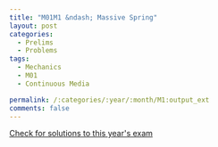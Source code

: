 ```yaml
---
title: "M01M1 &ndash; Massive Spring"
layout: post
categories:
  - Prelims
  - Problems
tags:
  - Mechanics
  - M01
  - Continuous Media

permalink: /:categories/:year/:month/M1:output_ext
comments: false
---
```

<object data="2001M1M.pdf" type="application/pdf" width="100%" height="500"></object>
<div class="message"><a href='https://princetonprelim.com/prelim/7/'>Check for solutions to this year's exam</a></div>